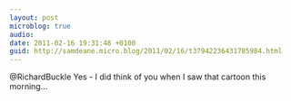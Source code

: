 ```yaml
---
layout: post
microblog: true
audio: 
date: 2011-02-16 19:31:48 +0100
guid: http://samdeane.micro.blog/2011/02/16/t37942236431785984.html
---
```

@RichardBuckle Yes - I did think of you when I saw that cartoon this morning...
